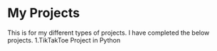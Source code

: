 # My Projects
This is for my different types of projects.
I have completed the below projects.
1.TikTakToe Project in Python
